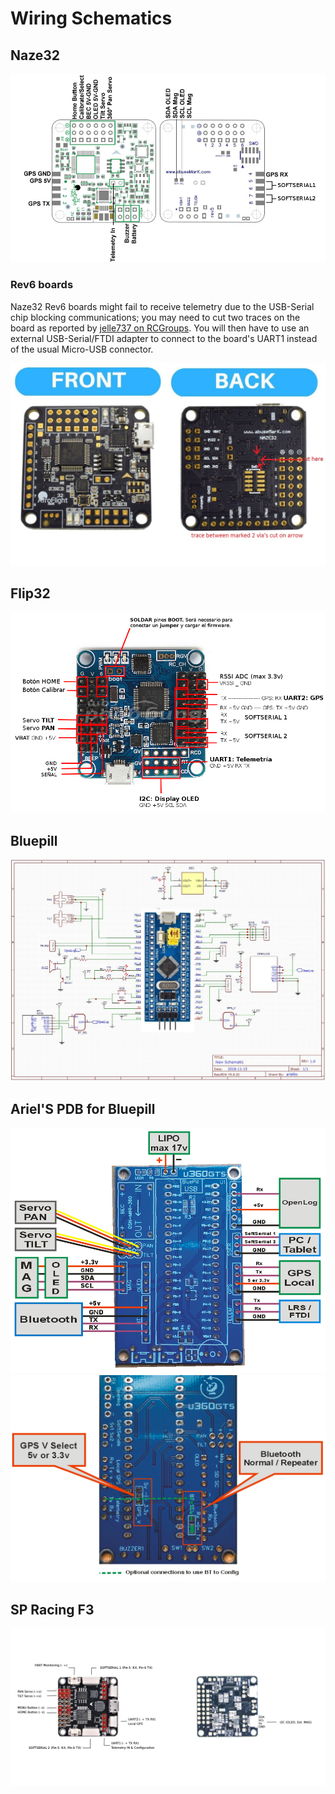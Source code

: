 # Wiring Schematics

## Naze32

![](img/Naze32_wiring.png)

### Rev6 boards

Naze32 Rev6 boards might fail to receive telemetry due to the USB-Serial chip blocking communications; you may need to cut two traces on the board as reported by [jelle737 on RCGroups](https://www.rcgroups.com/forums/showpost.php?p=38456993&postcount=9). You will then have to use an external USB-Serial/FTDI adapter to connect to the board's UART1 instead of the usual Micro-USB connector.

![](img/Naze32_rev6_cut_traces.jpg)

## Flip32

![](img/flip32_wiring.png)

## Bluepill

![](img/bluepill_wiring.png)

## Ariel'S PDB for Bluepill

![](img/PDB_bluepill_top.png)
![](img/PDB_bluepill_bottom.png)

## SP Racing F3

![](img/u360gts_spracingf3_wiring_schematics.png)
